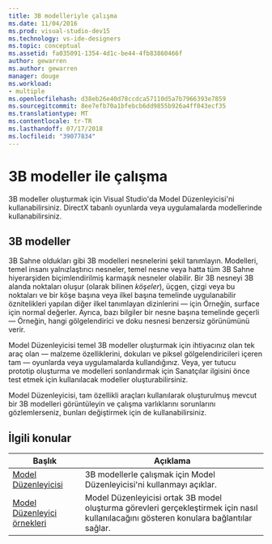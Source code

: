 ```yaml
---
title: 3B modelleriyle çalışma
ms.date: 11/04/2016
ms.prod: visual-studio-dev15
ms.technology: vs-ide-designers
ms.topic: conceptual
ms.assetid: fa035091-1354-4d1c-be44-4fb83860466f
author: gewarren
ms.author: gewarren
manager: douge
ms.workload:
- multiple
ms.openlocfilehash: d38eb26e40d78ccdca57110d5a7b7966393e7859
ms.sourcegitcommit: 8ee7efb70a1bfebcb6dd9855b926a4ff043ecf35
ms.translationtype: MT
ms.contentlocale: tr-TR
ms.lasthandoff: 07/17/2018
ms.locfileid: "39077834"
---
```

# <a name="work-with-3d-models"></a>3B modeller ile çalışma

3B modeller oluşturmak için Visual Studio'da Model Düzenleyicisi'ni kullanabilirsiniz. DirectX tabanlı oyunlarda veya uygulamalarda modellerinde kullanabilirsiniz.

## <a name="3d-models"></a>3B modeller

3B Sahne oldukları gibi 3B modelleri nesnelerini şekil tanımlayın. Modelleri, temel insanı yalnızlaştırıcı nesneler, temel nesne veya hatta tüm 3B Sahne hiyerarşiden biçimlendirilmiş karmaşık nesneler olabilir. Bir 3B nesneyi 3B alanda noktaları oluşur (olarak bilinen *köşeler*), üçgen, çizgi veya bu noktaları ve bir köşe başına veya ilkel başına temelinde uygulanabilir öznitelikleri yapılan diğer ilkel tanımlayan dizinlerini — için Örneğin, surface için normal değerler. Ayrıca, bazı bilgiler bir nesne başına temelinde geçerli — Örneğin, hangi gölgelendirici ve doku nesnesi benzersiz görünümünü verir.

Model Düzenleyicisi temel 3B modeller oluşturmak için ihtiyacınız olan tek araç olan — malzeme özelliklerini, dokuları ve piksel gölgelendiricileri içeren tam — oyunlarda veya uygulamalarda kullandığınız. Veya, yer tutucu prototip oluşturma ve modelleri sonlandırmak için Sanatçılar ilgisini önce test etmek için kullanılacak modeller oluşturabilirsiniz.

Model Düzenleyicisi, tam özellikli araçları kullanılarak oluşturulmuş mevcut bir 3B modelleri görüntüleyin ve çalışma varlıklarını sorunlarını gözlemlerseniz, bunları değiştirmek için de kullanabilirsiniz.

## <a name="related-topics"></a>İlgili konular

|Başlık|Açıklama|
|-----------|-----------------|
|[Model Düzenleyicisi](../designers/model-editor.md)|3B modellerle çalışmak için Model Düzenleyicisi'ni kullanmayı açıklar.|
|[Model Düzenleyici örnekleri](../designers/model-editor-examples.md)|Model Düzenleyicisi ortak 3B model oluşturma görevleri gerçekleştirmek için nasıl kullanılacağını gösteren konulara bağlantılar sağlar.|